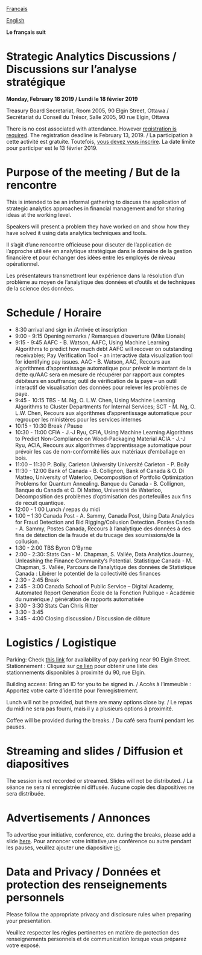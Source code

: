 
[Francais](./fr.md)

[English](./en.md)

**Le français suit**

# Strategic Analytics Discussions / Discussions sur l’analyse stratégique

**Monday, February 18 2019 / Lundi le 18 février 2019**

Treasury Board Secretariat, Room 2005, 90 Elgin Street, Ottawa / Secrétariat du Conseil du Trésor, Salle 2005, 90 rue Elgin, Ottawa 

There is no cost associated with attendance.  However [registration is required](https://docs.google.com/forms/d/e/1FAIpQLSdRJMLB10MEHzbWySAwDr4Pk_opMI97CMn85WxPBImEopAG7g/viewform). The registration deadline is February 13, 2019. / La participation à cette activité est gratuite. Toutefois, [vous devez vous inscrire](https://docs.google.com/forms/d/e/1FAIpQLSdRJMLB10MEHzbWySAwDr4Pk_opMI97CMn85WxPBImEopAG7g/viewform). La date limite pour participer est le 13 février 2019.

# Purpose of the meeting / But de la rencontre

This is intended to be an informal gathering to discuss the application of strategic analytics approaches in financial management and for sharing ideas at the working level.  

Speakers will present a problem they have worked on and show how they have solved it using data analytics techniques and tools. 

Il s’agit d’une rencontre officieuse pour discuter de l’application de l’approche utilisée en analytique stratégique dans le domaine de la gestion financière et pour échanger des idées entre les employés de niveau opérationnel. 

Les présentateurs transmettront leur expérience dans la résolution d’un problème au moyen de l’analytique des données et d’outils et de techniques de la science des données.  

# Schedule / Horaire
*   8:30 arrival and sign in /Arrivée et inscription
*   9:00 - 9:15 Opening remarks / Remarques d’ouverture (Mike Lionais)
*   9:15 - 9:45 AAFC - B. Watson, AAFC, Using Machine Learning Algorithms to predict how much debt AAFC will recover on outstanding receivables; Pay Verification Tool - an interactive data visualization tool for identifying pay issues. AAC - B. Watson, AAC, Recours aux algorithmes d’apprentissage automatique pour prévoir le montant de la dette qu’AAC sera en mesure de récupérer par rapport aux comptes débiteurs en souffrance; outil de vérification de la paye – un outil interactif de visualisation des données pour relever les problèmes de paye.
*   9:45 - 10:15 TBS - M. Ng, O. L.W. Chen, Using Machine Learning Algorithms to Cluster Departments for Internal Services; 
SCT - M. Ng, O. L.W. Chen, Recours aux algorithmes d’apprentissage automatique pour regrouper les ministères pour les services internes
*   10:15 - 10:30 Break  / Pause
*   10:30 - 11:00 CFIA -  J.-J Ryu, CFIA, Using Machine Learning Algorithms to Predict Non-Compliance on Wood-Packaging Material
ACIA -  J.-J Ryu, ACIA, Recours aux algorithmes d’apprentissage automatique pour prévoir les cas de non-conformité liés aux matériaux d’emballage en bois.
*	11:00 – 11:30 P. Boily, Carleton University 
Université Carleton - P. Boily
*	11:30 - 12:00 Bank of Canada - B. Collignon, Bank of Canada & O. Di Matteo, University of Waterloo, Decomposition of Portfolio Optimization Problems for Quantum Annealing.
Banque du Canada - B. Collignon, Banque du Canada et O. Di Matteo, Université de Waterloo, Décomposition des problèmes d’optimisation des portefeuilles aux fins de recuit quantique.
*	12:00 - 1:00 Lunch / repas du midi
*	1:00 – 1:30 Canada Post - A. Sammy, Canada Post, Using Data Analytics for Fraud Detection and Bid Rigging/Collusion Detection.
Postes Canada -  A. Sammy, Postes Canada, Recours à l’analytique des données à des fins de détection de la fraude et du trucage des soumissions/de la collusion.
*	1:30 - 2:00 TBS Byron O’Byrne 
*	2:00 - 2:30: Stats Can - M. Chapman, S. Vallée,  Data Analytics Journey, Unleashing the Finance Community’s Potential. Statistique Canada  - M. Chapman, S. Vallée,  Parcours de l’analytique des données de Statistique Canada : Libérer le potentiel de la collectivité des finances
*	2:30 - 2:45 Break 
*	2:45 - 3:00 Canada School of Public Service – Digital Academy, Automated Report Generation
École de la Fonction Publique - Académie du numérique / génération de rapports automatisée
*	3:00 - 3:30 Stats Can Chris Ritter
*	3:30 - 3:45 
*	3:45 - 4:00 Closing discussion / Discussion de clôture


# Logistics / Logistique

Parking: Check [this link](https://en.parkopedia.ca/parking/locations/90_elgin_street_ottawa_ontario_k1p_5e7_canada_f244msbc8ps/?country=ca&arriving=201902180900&leaving=201902181600) for availability of pay parking near 90 Elgin Street. Stationnement : Cliquez sur [ce lien](https://en.parkopedia.ca/parking/locations/90_elgin_street_ottawa_ontario_k1p_5e7_canada_f244msbc8ps/?country=ca&arriving=201902180900&leaving=201902181600)  pour obtenir une liste des stationnements disponibles à proximité du 90, rue Elgin.  

Building access: Bring an ID for you to be signed in. / Accès à l’immeuble : Apportez votre carte d’identité pour l’enregistrement.

Lunch will not be provided, but there are many options close by. / Le repas du midi ne sera pas fourni, mais il y a plusieurs options à proximité.

Coffee will be provided during the breaks. / Du café sera fourni pendant les pauses.

# Streaming and slides / Diffusion et diapositives

The session is not recorded or streamed. Slides will not be distributed. / La séance ne sera ni enregistrée ni diffusée. Aucune copie des diapositives ne sera distribuée. 

# Advertisements / Annonces

To advertise your initiative, conference, etc. during the breaks, please add a slide [here](https://docs.google.com/presentation/d/1YCxLR5mS_Y0nTLxM-Ri_rZAuEs60fSdvfPDTxKqPY4A/edit#slide=id.p1). Pour annoncer votre initiative,une conférence ou autre pendant les pauses, veuillez ajouter une diapositive [ici](https://docs.google.com/presentation/d/1YCxLR5mS_Y0nTLxM-Ri_rZAuEs60fSdvfPDTxKqPY4A/edit#slide=id.p1).
 

# Data and Privacy / Données et protection des renseignements personnels

Please follow the appropriate privacy and disclosure rules when preparing your presentation.

Veuillez respecter les règles pertinentes en matière de protection des renseignements personnels et de communication lorsque vous préparez votre exposé.

 



